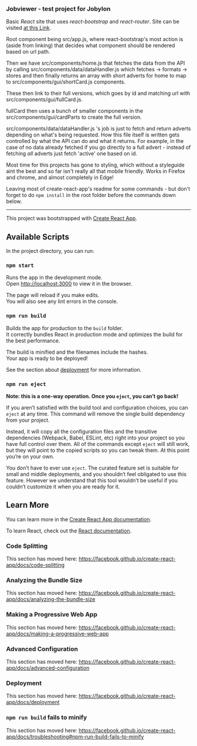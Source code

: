 
### Jobviewer - test project for Jobylon

Basic *React* site that uses *react-bootstrap* and *react-router*. Site can be visited [at this Link](https://merapelsin.github.io/jobviewer/).

Root component being src/app.js, where react-bootstrap's most action is (aside from linking) that decides what component should be rendered based on url path. 

Then we have src/components/home.js that fetches the data from the API by calling src/components/data/dataHandler.js which fetches -> formats -> stores and then finally returns an array with short adverts for home to map to src/components/gui/shortCard.js components.

These then link to their full versions, which goes by id and matching url with src/components/gui/fullCard.js.

fullCard then uses a bunch of smaller components in the src/components/gui/cardParts to create the full version. 

src/components/data/dataHandler.js 's job is just to fetch and return adverts depending on what's being requested. How this file itself is written gets controlled by what the API can do and what it returns. For example, in the case of no data already fetched if you go directly to a full advert - instead of fetching *all* adverts just fetch 'active' one based on id.

Most time for this projects has gone to styling, which without a styleguide aint the best and so far isn't really all that mobile friendly. Works in Firefox and chrome, and almost completely in Edge!

Leaving most of create-react-app's readme for some commands - but don't forget to do `npm install` in the root folder before the commands down below.
***
This project was bootstrapped with [Create React App](https://github.com/facebook/create-react-app).

## Available Scripts

In the project directory, you can run:

### `npm start`

Runs the app in the development mode.<br>
Open [http://localhost:3000](http://localhost:3000) to view it in the browser.

The page will reload if you make edits.<br>
You will also see any lint errors in the console.

### `npm run build`

Builds the app for production to the `build` folder.<br>
It correctly bundles React in production mode and optimizes the build for the best performance.

The build is minified and the filenames include the hashes.<br>
Your app is ready to be deployed!

See the section about [deployment](https://facebook.github.io/create-react-app/docs/deployment) for more information.

### `npm run eject`

**Note: this is a one-way operation. Once you `eject`, you can’t go back!**

If you aren’t satisfied with the build tool and configuration choices, you can `eject` at any time. This command will remove the single build dependency from your project.

Instead, it will copy all the configuration files and the transitive dependencies (Webpack, Babel, ESLint, etc) right into your project so you have full control over them. All of the commands except `eject` will still work, but they will point to the copied scripts so you can tweak them. At this point you’re on your own.

You don’t have to ever use `eject`. The curated feature set is suitable for small and middle deployments, and you shouldn’t feel obligated to use this feature. However we understand that this tool wouldn’t be useful if you couldn’t customize it when you are ready for it.

## Learn More

You can learn more in the [Create React App documentation](https://facebook.github.io/create-react-app/docs/getting-started).

To learn React, check out the [React documentation](https://reactjs.org/).

### Code Splitting

This section has moved here: https://facebook.github.io/create-react-app/docs/code-splitting

### Analyzing the Bundle Size

This section has moved here: https://facebook.github.io/create-react-app/docs/analyzing-the-bundle-size

### Making a Progressive Web App

This section has moved here: https://facebook.github.io/create-react-app/docs/making-a-progressive-web-app

### Advanced Configuration

This section has moved here: https://facebook.github.io/create-react-app/docs/advanced-configuration

### Deployment

This section has moved here: https://facebook.github.io/create-react-app/docs/deployment

### `npm run build` fails to minify

This section has moved here: https://facebook.github.io/create-react-app/docs/troubleshooting#npm-run-build-fails-to-minify
